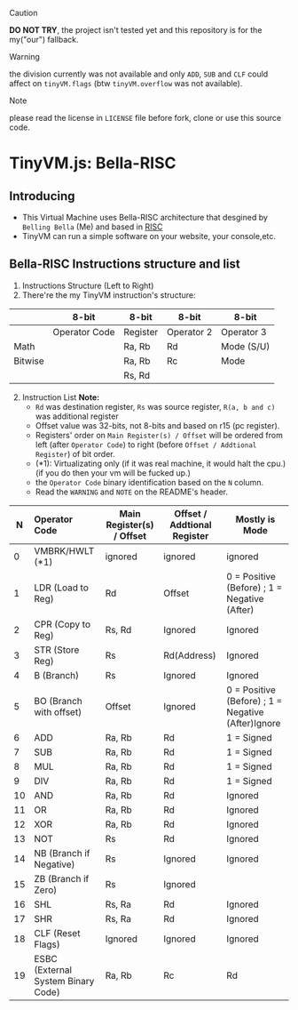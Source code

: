 > [!CAUTION]
> **DO NOT TRY**, the project isn't tested yet and this repository is for the my("our") fallback.


> [!WARNING]
> the division currently was not available and only `ADD`, `SUB` and `CLF` could affect on `tinyVM.flags` (btw `tinyVM.overflow` was not available).

> [!NOTE]
> please read the license in `LICENSE` file before fork, clone or use this source code.

# TinyVM.js: Bella-RISC

## Introducing

- This Virtual Machine uses Bella-RISC architecture that desgined by `Belling Bella` (Me) and based in [RISC]("https://en.wikipedia.org/wiki/Reduced_instruction_set_computer")
- TinyVM can run a simple software on your website, your console,etc.

## Bella-RISC Instructions structure and list

1. Instructions Structure (Left to Right)
2. There're the my TinyVM instruction's structure:


|         | 8-bit         | 8-bit    | 8-bit      | 8-bit      |
| --------- | --------------- | ---------- | ------------ | ------------ |
|         | Operator Code | Register | Operator 2 | Operator 3 |
| Math    |               | Ra, Rb   | Rd         | Mode (S/U) |
| Bitwise |               | Ra, Rb   | Rc         | Mode       |
|         |               | Rs, Rd   |            |            |

2. Instruction List
   **Note:**
   - `Rd` was destination register, `Rs` was source register, `R(a, b and c)` was additional register
   - Offset value was 32-bits, not 8-bits and based on r15 (pc register).
   - Registers' order on `Main Register(s) / Offset` will be ordered from left (after `Operator Code`) to right (before `Offset / Addtional Register`) of bit order.
   - (*1): Virtualizating only (if it was real machine, it would halt the cpu.) (if you do then your vm will be fucked up.)
   - the `Operator Code` binary identification based on the `N` column.
   - Read the `WARNING` and `NOTE` on the README's header.


| N  | Operator Code                      | Main Register(s) / Offset | Offset / Addtional Register | Mostly is Mode                                     |
| ---- | :----------------------------------- | --------------------------- | ----------------------------- | ---------------------------------------------------- |
| 0  | VMBRK/HWLT (*1)                    | ignored                   | ignored                     | ignored                                            |
| 1  | LDR (Load to Reg)                  | Rd                        | Offset                      | 0 = Positive (Before) ; 1 = Negative (After)       |
| 2  | CPR (Copy to Reg)                  | Rs, Rd                    | Ignored                     | Ignored                                            |
| 3  | STR (Store Reg)                    | Rs                        | Rd(Address)                 | Ignored                                            |
| 4  | B (Branch)                         | Rs                        | Ignored                     | Ignored                                            |
| 5  | BO (Branch with offset)            | Offset                    | Ignored                     | 0 = Positive (Before) ; 1 = Negative (After)Ignore |
| 6  | ADD                                | Ra, Rb                    | Rd                          | 1 = Signed                                         |
| 7  | SUB                                | Ra, Rb                    | Rd                          | 1 = Signed                                         |
| 8  | MUL                                | Ra, Rb                    | Rd                          | 1 = Signed                                         |
| 9  | DIV                                | Ra, Rb                    | Rd                          | 1 = Signed                                         |
| 10 | AND                                | Ra, Rb                    | Rd                          | Ignored                                            |
| 11 | OR                                 | Ra, Rb                    | Rd                          | Ignored                                            |
| 12 | XOR                                | Ra, Rb                    | Rd                          | Ignored                                            |
| 13 | NOT                                | Rs                        | Rd                          | Ignored                                            |
| 14 | NB (Branch if Negative)            | Rs                        | Ignored                     | Ignored                                            |
| 15 | ZB (Branch if Zero)                | Rs                        | Ignored                     |                                                    |
| 16 | SHL                                | Rs, Ra                    | Rd                          | Ignored                                            |
| 17 | SHR                                | Rs, Ra                    | Rd                          | Ignored                                            |
| 18 | CLF (Reset Flags)                  | Ignored                   | Ignored                     | Ignored                                            |
| 19 | ESBC (External System Binary Code) | Ra, Rb                    | Rc                          | Rd                                                 |
